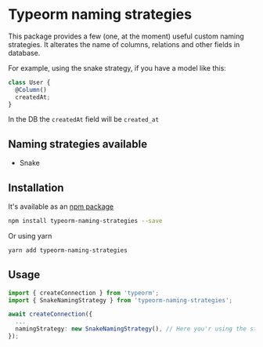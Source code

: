 # Typeorm naming strategies

This package provides a few (one, at the moment) useful custom naming strategies. It alterates the name of columns, relations and other fields in database.

For example, using the snake strategy, if you have a model like this:

```typescript
class User {
  @Column()
  createdAt;
}
```

In the DB the `createdAt` field will be `created_at`

## Naming strategies available

- Snake

## Installation

It's available as an [npm package](https://www.npmjs.com/package/typeorm-naming-strategies)

```sh
npm install typeorm-naming-strategies --save
```

Or using yarn

```sh
yarn add typeorm-naming-strategies
```

## Usage

```typescript
import { createConnection } from 'typeorm';
import { SnakeNamingStrategy } from 'typeorm-naming-strategies';

await createConnection({
  ...
  namingStrategy: new SnakeNamingStrategy(), // Here you'r using the strategy!
});
```
